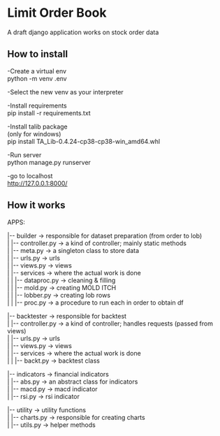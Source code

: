 # Limit Order Book

A draft django application works on stock order data

## How to install

-Create a virtual env\
python -m venv .env

-Select the new venv as your interpreter

-Install requirements\
pip install -r requirements.txt

-Install talib package\
(only for windows)\
pip install TA_Lib-0.4.24-cp38-cp38-win_amd64.whl

-Run server\
python manage.py runserver

-go to localhost\
http://127.0.0.1:8000/

## How it works
APPS:

|-- builder -> responsible for dataset preparation (from order to lob)\
   |   |-- controller.py -> a kind of controller; mainly static methods\
   |   |-- meta.py -> a singleton class to store data\
   |   |-- urls.py -> urls\
   |   |-- views.py -> views\
   |   |-- services -> where the actual work is done\
   |   |   |-- dataproc.py -> cleaning & filling\
   |   |   |-- mold.py -> creating MOLD ITCH\
   |   |   |-- lobber.py -> creating lob rows\
   |   |   |-- proc.py -> a procedure to run each in order to obtain df
   
|-- backtester -> responsible for backtest\
   |   |-- controller.py -> a kind of controller; handles requests (passed from views)\
   |   |-- urls.py -> urls\
   |   |-- views.py -> views\
   |   |-- services -> where the actual work is done\
   |   |   |-- backt.py -> backtest class

|-- indicators -> financial indicators\
   |   |-- abs.py -> an abstract class for indicators\
   |   |-- macd.py -> macd indicator\
   |   |-- rsi.py -> rsi indicator
   
|-- utility -> utility functions\
   |   |-- charts.py -> responsible for creating charts\
   |   |-- utils.py -> helper methods
